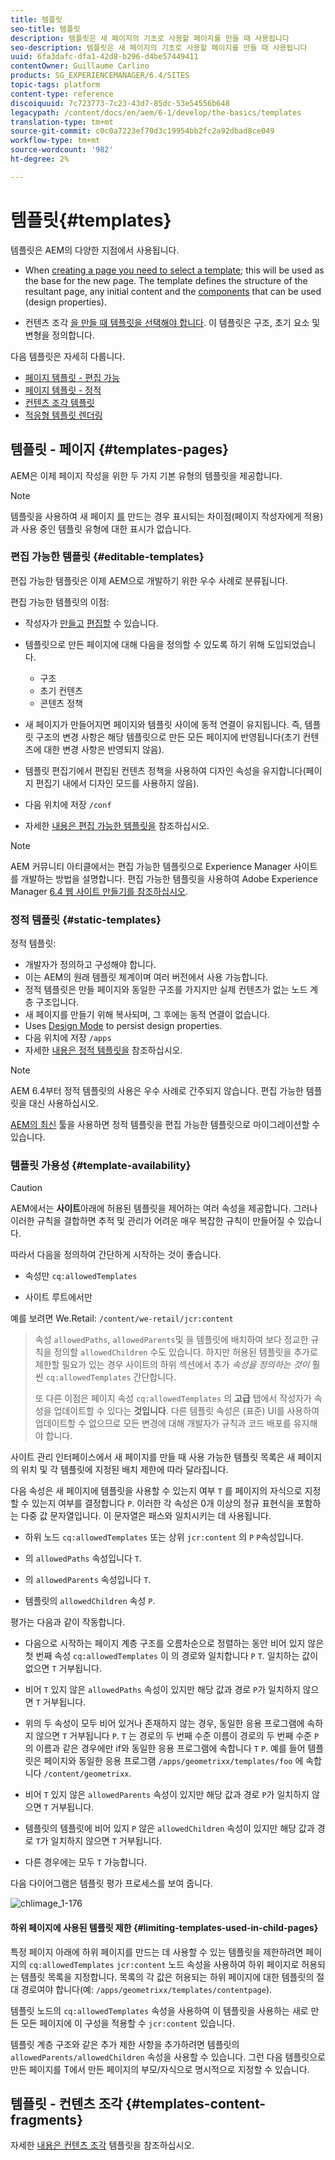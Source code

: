 ```yaml
---
title: 템플릿
seo-title: 템플릿
description: 템플릿은 새 페이지의 기초로 사용할 페이지를 만들 때 사용됩니다
seo-description: 템플릿은 새 페이지의 기초로 사용할 페이지를 만들 때 사용됩니다
uuid: 6fa3dafc-dfa1-42d8-b296-d4be57449411
contentOwner: Guillaume Carlino
products: SG_EXPERIENCEMANAGER/6.4/SITES
topic-tags: platform
content-type: reference
discoiquuid: 7c723773-7c23-43d7-85dc-53e54556b648
legacypath: /content/docs/en/aem/6-1/develop/the-basics/templates
translation-type: tm+mt
source-git-commit: c0c0a7223ef70d3c19954bb2fc2a92dbad8ce049
workflow-type: tm+mt
source-wordcount: '982'
ht-degree: 2%

---
```



# 템플릿{#templates}

템플릿은 AEM의 다양한 지점에서 사용됩니다.

* When [creating a page you need to select a template](#templates-pages); this will be used as the base for the new page. The template defines the structure of the resultant page, any initial content and the [components](/help/sites-authoring/default-components.md) that can be used (design properties).

* 컨텐츠 조각 [을 만들 때 템플릿을 선택해야 합니다](#templates-content-fragments). 이 템플릿은 구조, 초기 요소 및 변형을 정의합니다.

다음 템플릿은 자세히 다룹니다.

* [페이지 템플릿 - 편집 가능](/help/sites-developing/page-templates-editable.md)
* [페이지 템플릿 - 정적](/help/sites-developing/page-templates-static.md)
* [컨텐츠 조각 템플릿](/help/sites-developing/content-fragment-templates.md)
* [적응형 템플릿 렌더링](/help/sites-developing/templates-adaptive-rendering.md)

## 템플릿 - 페이지 {#templates-pages}

AEM은 이제 페이지 작성을 위한 두 가지 기본 유형의 템플릿을 제공합니다.

>[!NOTE]
>
>템플릿을 사용하여 새 페이지 [를](/help/sites-authoring/managing-pages.md#creating-a-new-page) 만드는 경우 표시되는 차이점(페이지 작성자에게 적용)과 사용 중인 템플릿 유형에 대한 표시가 없습니다.

### 편집 가능한 템플릿 {#editable-templates}

편집 가능한 템플릿은 이제 AEM으로 개발하기 위한 우수 사례로 분류됩니다.

편집 가능한 템플릿의 이점:

* 작성자가 [만들고](/help/sites-authoring/templates.md#creating-a-new-template-template-author) [편집할](/help/sites-authoring/templates.md#editing-a-template-structure-template-author) 수 있습니다.

* 템플릿으로 만든 페이지에 대해 다음을 정의할 수 있도록 하기 위해 도입되었습니다.

   * 구조
   * 초기 컨텐츠
   * 콘텐츠 정책

* 새 페이지가 만들어지면 페이지와 템플릿 사이에 동적 연결이 유지됩니다. 즉, 템플릿 구조의 변경 사항은 해당 템플릿으로 만든 모든 페이지에 반영됩니다(초기 컨텐츠에 대한 변경 사항은 반영되지 않음).
* 템플릿 편집기에서 편집된 컨텐츠 정책을 사용하여 디자인 속성을 유지합니다(페이지 편집기 내에서 디자인 모드를 사용하지 않음).
* 다음 위치에 저장 `/conf`
* 자세한 [내용은 편집 가능한 템플릿을](/help/sites-developing/page-templates-editable.md) 참조하십시오.

>[!NOTE]
>
>AEM 커뮤니티 아티클에서는 편집 가능한 템플릿으로 Experience Manager 사이트를 개발하는 방법을 설명합니다. 편집 가능한 템플릿을 사용하여 Adobe Experience Manager [6.4 웹 사이트 만들기를 참조하십시오](https://helpx.adobe.com/experience-manager/using/first_aem64_website.html).

### 정적 템플릿 {#static-templates}

정적 템플릿:

* 개발자가 정의하고 구성해야 합니다.
* 이는 AEM의 원래 템플릿 체계이며 여러 버전에서 사용 가능합니다.
* 정적 템플릿은 만들 페이지와 동일한 구조를 가지지만 실제 컨텐츠가 없는 노드 계층 구조입니다.
* 새 페이지를 만들기 위해 복사되며, 그 후에는 동적 연결이 없습니다.
* Uses [Design Mode](/help/sites-authoring/default-components-designmode.md) to persist design properties.
* 다음 위치에 저장 `/apps`
* 자세한 [내용은 정적 템플릿을](/help/sites-developing/page-templates-static.md) 참조하십시오.

>[!NOTE]
>
>AEM 6.4부터 정적 템플릿의 사용은 우수 사례로 간주되지 않습니다. 편집 가능한 템플릿을 대신 사용하십시오.
>
>[AEM의 최신](modernization-tools.md) 툴을 사용하면 정적 템플릿을 편집 가능한 템플릿으로 마이그레이션할 수 있습니다.

### 템플릿 가용성 {#template-availability}

>[!CAUTION]
>
>AEM에서는 **사이트**&#x200B;아래에 허용된 템플릿을 제어하는 여러 속성을 제공합니다. 그러나 이러한 규칙을 결합하면 추적 및 관리가 어려운 매우 복잡한 규칙이 만들어질 수 있습니다.
>
>따라서 다음을 정의하여 간단하게 시작하는 것이 좋습니다.
>
>* 속성만 `cq:allowedTemplates`
   >
   >
* 사이트 루트에서만
>
>
예를 보려면 We.Retail: `/content/we-retail/jcr:content`
>
>속성 `allowedPaths`, `allowedParents`및 을 템플릿에 배치하여 보다 정교한 규칙을 정의할 `allowedChildren` 수도 있습니다. 하지만 허용된 템플릿을 추가로 제한할 필요가 있는 경우 사이트의 하위 섹션에서 추가 *속성을 정의하는 것이* 훨씬 `cq:allowedTemplates` 간단합니다.
>
>또 다른 이점은 페이지 속성 `cq:allowedTemplates` 의 **고급** 탭에서 작성자가 속성을 업데이트할 수 있다는 **것입니다**. 다른 템플릿 속성은 (표준) UI를 사용하여 업데이트할 수 없으므로 모든 변경에 대해 개발자가 규칙과 코드 배포를 유지해야 합니다.

사이트 관리 인터페이스에서 새 페이지를 만들 때 사용 가능한 템플릿 목록은 새 페이지의 위치 및 각 템플릿에 지정된 배치 제한에 따라 달라집니다.

다음 속성은 새 페이지에 템플릿을 사용할 수 있는지 여부 `T` 를 페이지의 자식으로 지정할 수 있는지 여부를 결정합니다 `P`. 이러한 각 속성은 0개 이상의 정규 표현식을 포함하는 다중 값 문자열입니다. 이 문자열은 패스와 일치시키는 데 사용됩니다.

* 하위 노드 `cq:allowedTemplates` 또는 상위 `jcr:content` 의 `P` `P`속성입니다.

* 의 `allowedPaths` 속성입니다 `T`.

* 의 `allowedParents` 속성입니다 `T`.

* 템플릿의 `allowedChildren` 속성 `P`.

평가는 다음과 같이 작동합니다.

* 다음으로 시작하는 페이지 계층 구조를 오름차순으로 정렬하는 동안 비어 있지 않은 첫 번째 속성 `cq:allowedTemplates` 이 의 경로와 일치합니다 `P` `T`. 일치하는 값이 없으면 `T` 거부됩니다.

* 비어 `T` 있지 않은 `allowedPaths` 속성이 있지만 해당 값과 경로 `P`가 일치하지 않으면 `T` 거부됩니다.

* 위의 두 속성이 모두 비어 있거나 존재하지 않는 경우, 동일한 응용 프로그램에 속하지 않으면 `T` 거부됩니다 `P`. `T` 는 경로의 두 번째 수준 이름이 경로의 두 번째 수준 `P` 의 이름과 같은 경우에만 if와 동일한 응용 프로그램에 속합니다 `T` `P`. 예를 들어 템플릿은 페이지와 동일한 응용 프로그램 `/apps/geometrixx/templates/foo` 에 속합니다 `/content/geometrixx`.

* 비어 `T` 있지 않은 `allowedParents` 속성이 있지만 해당 값과 경로 `P`가 일치하지 않으면 `T` 거부됩니다.

* 템플릿의 템플릿에 비어 있지 `P` 않은 `allowedChildren` 속성이 있지만 해당 값과 경로 `T`가 일치하지 않으면 `T` 거부됩니다.

* 다른 경우에는 모두 `T` 가능합니다.

다음 다이어그램은 템플릿 평가 프로세스를 보여 줍니다.

![chlimage_1-176](assets/chlimage_1-176.png)

#### 하위 페이지에 사용된 템플릿 제한 {#limiting-templates-used-in-child-pages}

특정 페이지 아래에 하위 페이지를 만드는 데 사용할 수 있는 템플릿을 제한하려면 페이지의 `cq:allowedTemplates` `jcr:content` 노드 속성을 사용하여 하위 페이지로 허용되는 템플릿 목록을 지정합니다. 목록의 각 값은 허용되는 하위 페이지에 대한 템플릿의 절대 경로여야 합니다(예: `/apps/geometrixx/templates/contentpage`).

템플릿 노드의 `cq:allowedTemplates` 속성을 사용하여 이 템플릿을 사용하는 새로 만든 모든 페이지에 이 구성을 적용할 수 `jcr:content` 있습니다.

템플릿 계층 구조와 같은 추가 제한 사항을 추가하려면 템플릿의 `allowedParents/allowedChildren` 속성을 사용할 수 있습니다. 그런 다음 템플릿으로 만든 페이지를 T에서 만든 페이지의 부모/자식으로 명시적으로 지정할 수 있습니다.

## 템플릿 - 컨텐츠 조각 {#templates-content-fragments}

자세한 [내용은 컨텐츠 조각](/help/sites-developing/content-fragment-templates.md) 템플릿을 참조하십시오.
